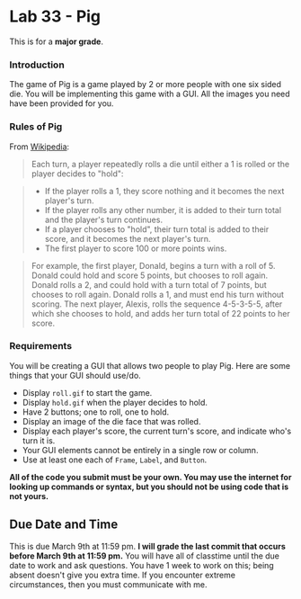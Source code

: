 # Lab 33 - Pig

This is for a **major grade**.  

### Introduction

The game of Pig is a game played by 2 or more people with one six sided die.  You will be implementing this game with a GUI.  All the images you need have been provided for you.

### Rules of Pig

From [Wikipedia](https://en.wikipedia.org/wiki/Pig_(dice_game)):

> Each turn, a player repeatedly rolls a die until either a 1 is rolled or the player decides to "hold":

> * If the player rolls a 1, they score nothing and it becomes the next player's turn.
> * If the player rolls any other number, it is added to their turn total and the player's turn continues.
> * If a player chooses to "hold", their turn total is added to their score, and it becomes the next player's turn.
> * The first player to score 100 or more points wins.

>For example, the first player, Donald, begins a turn with a roll of 5. Donald could hold and score 5 points, but chooses to roll again. Donald rolls a 2, and could hold with a turn total of 7 points, but chooses to roll again. Donald rolls a 1, and must end his turn without scoring. The next player, Alexis, rolls the sequence 4-5-3-5-5, after which she chooses to hold, and adds her turn total of 22 points to her score.

### Requirements

You will be creating a GUI that allows two people to play Pig.  Here are some things that your GUI should use/do.

* Display `roll.gif` to start the game.
* Display `hold.gif` when the player decides to hold.
* Have 2 buttons; one to roll, one to hold.
* Display an image of the die face that was rolled.
* Display each player's score, the current turn's score, and indicate who's turn it is.
* Your GUI elements cannot be entirely in a single row or column.
* Use at least one each of `Frame`, `Label`, and `Button`.

**All of the code you submit must be your own.  You may use the internet for looking up commands or syntax, but you should not be using code that is not yours.**

## Due Date and Time

This is due March 9th at 11:59 pm.  **I will grade the last commit that occurs before March 9th at 11:59 pm.**  You will have all of classtime until the due date to work and ask questions.  You have 1 week to work on this; being absent doesn't give you extra time.  If you encounter extreme circumstances, then you must communicate with me.